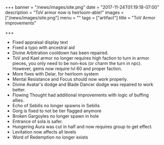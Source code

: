 +++
banner = "/news/images/site.png"
date = "2017-11-24T01:19:18-07:00"
description = "ToV armor now is heirloom-able!"
images = ["/news/images/site.png"]
menu = ""
tags = ["artifact"]
title = "ToV Armor improvements"

+++
* Fixed appraisal display text
* Fixed a typo with ancestral aid
* Divine Arbitration cooldown has been repaired.
* ToV and Kael armor no longer requires high faction to turn in armor pieces, you only need to be non-kos (or charm the turn in npc). However, gems now require lvl 60 and proper faction.
* More fixes with Delar, for heirloom system
* Mental Resistance and Focus should now work properly.
* Divine Avatar's dodge and Blade Dancer dodge was repaired to work better.
* Flowing Thought had additional improvements with logic of buffing allies.
* Echo of Sebilis no longer spawns in Sebilis
* Gorg is fixed to not be tier flagged anymore
* Broken Gargoyles no longer spawn in hole
* Entrance of sola is safer.
* Hungering Aura was cut in half and now requires group to get effect.
* Levitation now affects all levels
* Word of Redemption no longer exists
<!--more-->